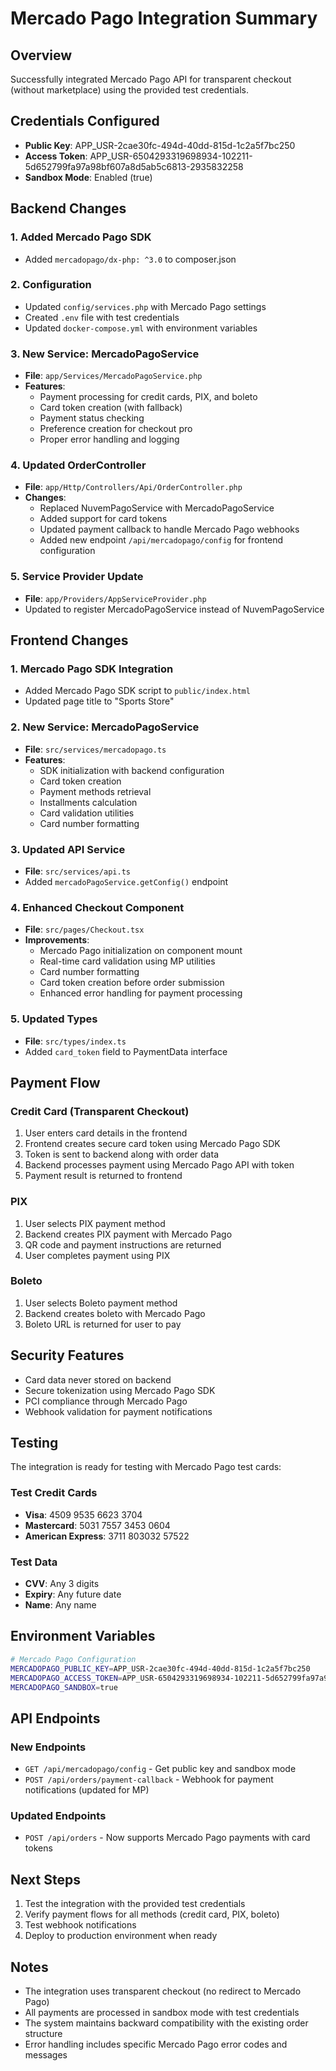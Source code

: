 # Mercado Pago Integration Summary

## Overview
Successfully integrated Mercado Pago API for transparent checkout (without marketplace) using the provided test credentials.

## Credentials Configured
- **Public Key**: APP_USR-2cae30fc-494d-40dd-815d-1c2a5f7bc250
- **Access Token**: APP_USR-6504293319698934-102211-5d652799fa97a98bf607a8d5ab5c6813-2935832258
- **Sandbox Mode**: Enabled (true)

## Backend Changes

### 1. Added Mercado Pago SDK
- Added `mercadopago/dx-php: ^3.0` to composer.json

### 2. Configuration
- Updated `config/services.php` with Mercado Pago settings
- Created `.env` file with test credentials
- Updated `docker-compose.yml` with environment variables

### 3. New Service: MercadoPagoService
- **File**: `app/Services/MercadoPagoService.php`
- **Features**:
  - Payment processing for credit cards, PIX, and boleto
  - Card token creation (with fallback)
  - Payment status checking
  - Preference creation for checkout pro
  - Proper error handling and logging

### 4. Updated OrderController
- **File**: `app/Http/Controllers/Api/OrderController.php`
- **Changes**:
  - Replaced NuvemPagoService with MercadoPagoService
  - Added support for card tokens
  - Updated payment callback to handle Mercado Pago webhooks
  - Added new endpoint `/api/mercadopago/config` for frontend configuration

### 5. Service Provider Update
- **File**: `app/Providers/AppServiceProvider.php`
- Updated to register MercadoPagoService instead of NuvemPagoService

## Frontend Changes

### 1. Mercado Pago SDK Integration
- Added Mercado Pago SDK script to `public/index.html`
- Updated page title to "Sports Store"

### 2. New Service: MercadoPagoService
- **File**: `src/services/mercadopago.ts`
- **Features**:
  - SDK initialization with backend configuration
  - Card token creation
  - Payment methods retrieval
  - Installments calculation
  - Card validation utilities
  - Card number formatting

### 3. Updated API Service
- **File**: `src/services/api.ts`
- Added `mercadoPagoService.getConfig()` endpoint

### 4. Enhanced Checkout Component
- **File**: `src/pages/Checkout.tsx`
- **Improvements**:
  - Mercado Pago initialization on component mount
  - Real-time card validation using MP utilities
  - Card number formatting
  - Card token creation before order submission
  - Enhanced error handling for payment processing

### 5. Updated Types
- **File**: `src/types/index.ts`
- Added `card_token` field to PaymentData interface

## Payment Flow

### Credit Card (Transparent Checkout)
1. User enters card details in the frontend
2. Frontend creates secure card token using Mercado Pago SDK
3. Token is sent to backend along with order data
4. Backend processes payment using Mercado Pago API with token
5. Payment result is returned to frontend

### PIX
1. User selects PIX payment method
2. Backend creates PIX payment with Mercado Pago
3. QR code and payment instructions are returned
4. User completes payment using PIX

### Boleto
1. User selects Boleto payment method
2. Backend creates boleto with Mercado Pago
3. Boleto URL is returned for user to pay

## Security Features
- Card data never stored on backend
- Secure tokenization using Mercado Pago SDK
- PCI compliance through Mercado Pago
- Webhook validation for payment notifications

## Testing
The integration is ready for testing with Mercado Pago test cards:

### Test Credit Cards
- **Visa**: 4509 9535 6623 3704
- **Mastercard**: 5031 7557 3453 0604
- **American Express**: 3711 803032 57522

### Test Data
- **CVV**: Any 3 digits
- **Expiry**: Any future date
- **Name**: Any name

## Environment Variables
```bash
# Mercado Pago Configuration
MERCADOPAGO_PUBLIC_KEY=APP_USR-2cae30fc-494d-40dd-815d-1c2a5f7bc250
MERCADOPAGO_ACCESS_TOKEN=APP_USR-6504293319698934-102211-5d652799fa97a98bf607a8d5ab5c6813-2935832258
MERCADOPAGO_SANDBOX=true
```

## API Endpoints

### New Endpoints
- `GET /api/mercadopago/config` - Get public key and sandbox mode
- `POST /api/orders/payment-callback` - Webhook for payment notifications (updated for MP)

### Updated Endpoints
- `POST /api/orders` - Now supports Mercado Pago payments with card tokens

## Next Steps
1. Test the integration with the provided test credentials
2. Verify payment flows for all methods (credit card, PIX, boleto)
3. Test webhook notifications
4. Deploy to production environment when ready

## Notes
- The integration uses transparent checkout (no redirect to Mercado Pago)
- All payments are processed in sandbox mode with test credentials
- The system maintains backward compatibility with the existing order structure
- Error handling includes specific Mercado Pago error codes and messages